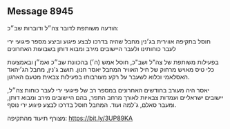## Message 8945

הודעה משותפת לדובר צה״ל ודוברות שב״כ:

חוסל בתקיפה אווירית בג׳נין מחבל שהיה בדרכו לבצע פיגוע וביצע מספר פיגועי ירי לעבר כוחותינו ולעבר היישובים מירב ומבוא דותן בשבועות האחרונים

בפעילות משותפת של צה"ל ושב"כ, חוסל אמש (ה׳) בהכוונת שב״כ ואמ״ן ובאמצעות כלי טיס מאויש מרחוק של חיל האוויר המחבל יאסר חנון. תושב ג'נין, מחבל הג׳יהאד האסלאמי וכלוא לשעבר על רקע מעורבותו בפעילות צבאית מטעם הארגון.

יאסר היה מעורב בחודשים האחרונים במספר רב של פיגועי ירי לעבר כוחות צה״ל, יישובים ישראליים ועמדות צבאיות לאורך מרחב התפר, בהם היישובים מירב ומבוא דותן, ומעבר סאלם, ג'למה ועוד. המחבל חוסל בדרכו לבצע פיגוע ירי נוסף. 

מצורף תיעוד מהתקיפה: https://bit.ly/3UP89KA

